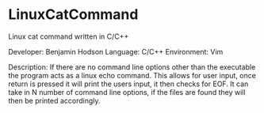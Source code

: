 # LinuxCatCommand
Linux cat command written in C/C++

Developer: Benjamin Hodson
Language: C/C++
Environment: Vim

Description:
If there are no command line options other than the executable the program acts as a linux echo command. This allows for user input, once return is pressed it will print the users input, it then checks for EOF. It can take in N number of command line options, if the files are found they will then be printed accordingly.
